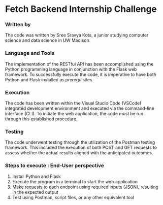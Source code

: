 # Fetch Backend Internship Challenge

### Written by
The code was written by Sree Sravya Kota, a junior studying computer science and data science in UW Madison.


### Language and Tools 
The implementation of the RESTful API has been accomplished using the Python programming language in conjunction with the Flask web framework. To successfully execute the code, it is imperative to have both Python and Flask installed as prerequisites. 

### Execution
The code has been written within the Visual Studio Code (VSCode) integrated development environment and executed via the command-line interface (CLI). To initiate the web application, the code must be run through this established procedure.

### Testing
The code underwent testing through the utilization of the Postman testing framework. This included the execution of both POST and GET requests to assess whether the actual results aligned with the anticipated outcomes. 

### Steps to execute : End-User perspective
1) Install Python and Flask
2) Execute the program in a terminal to start the web application
3) Make requests to each endpoint using required inputs (JSON), resulting in the expected output 
4) Test using Postman, script files, or any other equivalent tool






